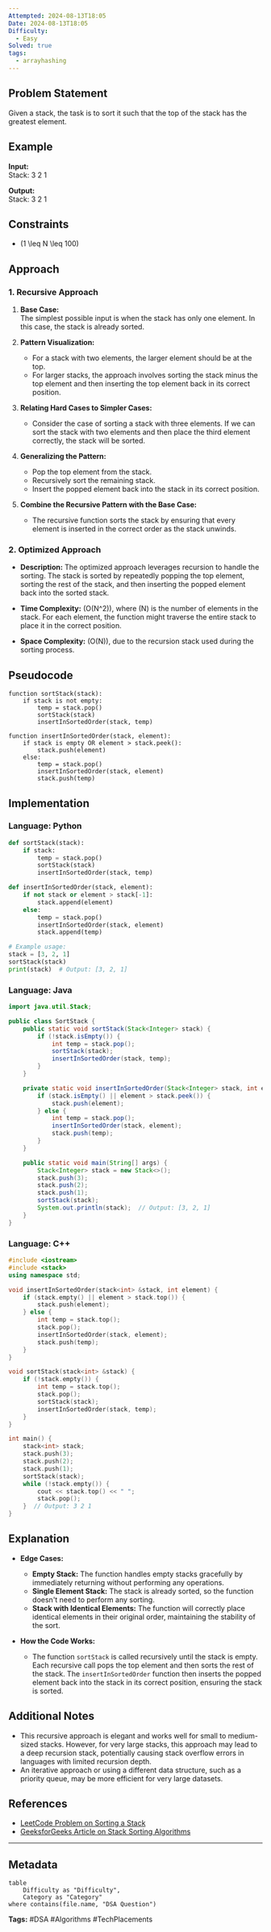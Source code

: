 ```yaml
---
Attempted: 2024-08-13T18:05
Date: 2024-08-13T18:05
Difficulty:
  - Easy
Solved: true
tags:
  - arrayhashing
---
```

## Problem Statement

Given a stack, the task is to sort it such that the top of the stack has the greatest element.

## Example

**Input:**  
Stack: 3 2 1

**Output:**  
Stack: 3 2 1

## Constraints

- \(1 \leq N \leq 100\)

## Approach

### 1. Recursive Approach

1. **Base Case:**  
   The simplest possible input is when the stack has only one element. In this case, the stack is already sorted.

2. **Pattern Visualization:**
   - For a stack with two elements, the larger element should be at the top.
   - For larger stacks, the approach involves sorting the stack minus the top element and then inserting the top element back in its correct position.

3. **Relating Hard Cases to Simpler Cases:**
   - Consider the case of sorting a stack with three elements. If we can sort the stack with two elements and then place the third element correctly, the stack will be sorted.

4. **Generalizing the Pattern:**
   - Pop the top element from the stack.
   - Recursively sort the remaining stack.
   - Insert the popped element back into the stack in its correct position.

5. **Combine the Recursive Pattern with the Base Case:**
   - The recursive function sorts the stack by ensuring that every element is inserted in the correct order as the stack unwinds.

### 2. Optimized Approach

- **Description:** The optimized approach leverages recursion to handle the sorting. The stack is sorted by repeatedly popping the top element, sorting the rest of the stack, and then inserting the popped element back into the sorted stack.

- **Time Complexity:** \(O(N^2)\), where \(N\) is the number of elements in the stack. For each element, the function might traverse the entire stack to place it in the correct position.

- **Space Complexity:** \(O(N)\), due to the recursion stack used during the sorting process.

## Pseudocode

```plaintext
function sortStack(stack):
    if stack is not empty:
        temp = stack.pop()
        sortStack(stack)
        insertInSortedOrder(stack, temp)

function insertInSortedOrder(stack, element):
    if stack is empty OR element > stack.peek():
        stack.push(element)
    else:
        temp = stack.pop()
        insertInSortedOrder(stack, element)
        stack.push(temp)
```

## Implementation

### Language: Python

```python
def sortStack(stack):
    if stack:
        temp = stack.pop()
        sortStack(stack)
        insertInSortedOrder(stack, temp)

def insertInSortedOrder(stack, element):
    if not stack or element > stack[-1]:
        stack.append(element)
    else:
        temp = stack.pop()
        insertInSortedOrder(stack, element)
        stack.append(temp)

# Example usage:
stack = [3, 2, 1]
sortStack(stack)
print(stack)  # Output: [3, 2, 1]
```

### Language: Java

```java
import java.util.Stack;

public class SortStack {
    public static void sortStack(Stack<Integer> stack) {
        if (!stack.isEmpty()) {
            int temp = stack.pop();
            sortStack(stack);
            insertInSortedOrder(stack, temp);
        }
    }

    private static void insertInSortedOrder(Stack<Integer> stack, int element) {
        if (stack.isEmpty() || element > stack.peek()) {
            stack.push(element);
        } else {
            int temp = stack.pop();
            insertInSortedOrder(stack, element);
            stack.push(temp);
        }
    }

    public static void main(String[] args) {
        Stack<Integer> stack = new Stack<>();
        stack.push(3);
        stack.push(2);
        stack.push(1);
        sortStack(stack);
        System.out.println(stack);  // Output: [3, 2, 1]
    }
}
```

### Language: C++

```cpp
#include <iostream>
#include <stack>
using namespace std;

void insertInSortedOrder(stack<int> &stack, int element) {
    if (stack.empty() || element > stack.top()) {
        stack.push(element);
    } else {
        int temp = stack.top();
        stack.pop();
        insertInSortedOrder(stack, element);
        stack.push(temp);
    }
}

void sortStack(stack<int> &stack) {
    if (!stack.empty()) {
        int temp = stack.top();
        stack.pop();
        sortStack(stack);
        insertInSortedOrder(stack, temp);
    }
}

int main() {
    stack<int> stack;
    stack.push(3);
    stack.push(2);
    stack.push(1);
    sortStack(stack);
    while (!stack.empty()) {
        cout << stack.top() << " ";
        stack.pop();
    }  // Output: 3 2 1
}
```

## Explanation

- **Edge Cases:**  
  - **Empty Stack:** The function handles empty stacks gracefully by immediately returning without performing any operations.
  - **Single Element Stack:** The stack is already sorted, so the function doesn't need to perform any sorting.
  - **Stack with Identical Elements:** The function will correctly place identical elements in their original order, maintaining the stability of the sort.

- **How the Code Works:**  
  - The function `sortStack` is called recursively until the stack is empty. Each recursive call pops the top element and then sorts the rest of the stack. The `insertInSortedOrder` function then inserts the popped element back into the stack in its correct position, ensuring the stack is sorted.

## Additional Notes

- This recursive approach is elegant and works well for small to medium-sized stacks. However, for very large stacks, this approach may lead to a deep recursion stack, potentially causing stack overflow errors in languages with limited recursion depth.
- An iterative approach or using a different data structure, such as a priority queue, may be more efficient for very large datasets.

## References

- [LeetCode Problem on Sorting a Stack](#)
- [GeeksforGeeks Article on Stack Sorting Algorithms](https://www.geeksforgeeks.org/sort-stack-using-temporary-stack/)

---

## Metadata

```dataview
table
    Difficulty as "Difficulty",
    Category as "Category"
where contains(file.name, "DSA Question")
```

**Tags:** #DSA #Algorithms #TechPlacements